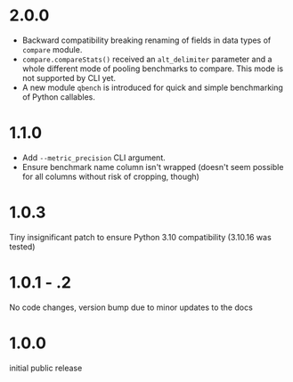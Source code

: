 # 2.0.0
- Backward compatibility breaking renaming of fields in data types of `compare` module.
- `compare.compareStats()` received an `alt_delimiter` parameter and a whole different mode
of pooling benchmarks to compare. This mode is not supported by CLI yet.
- A new module `qbench` is introduced for quick and simple benchmarking of Python callables.

# 1.1.0
- Add `--metric_precision` CLI argument.
- Ensure benchmark name column isn't wrapped (doesn't seem possible for all columns without risk of
cropping, though)

# 1.0.3
Tiny insignificant patch to ensure Python 3.10 compatibility (3.10.16 was tested)

# 1.0.1 - .2
No code changes, version bump due to minor updates to the docs

# 1.0.0
initial public release